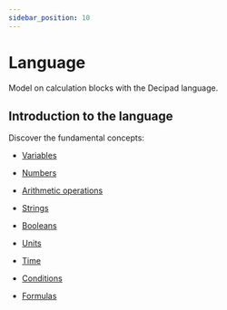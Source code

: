 ```yaml
---
sidebar_position: 10
---
```


# Language

Model on calculation blocks with the Decipad language.

## Introduction to the language

Discover the fundamental concepts:

- [Variables](variables)

- [Numbers](numbers)

- [Arithmetic operations](/docs/language/numbers/arithmetic-functions)

- [Strings](strings)

- [Booleans](booleans)

- [Units](units)

- [Time](time)

- [Conditions](conditions)

- [Formulas](formulas)
